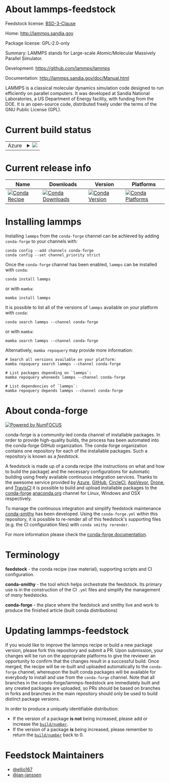 About lammps-feedstock
======================

Feedstock license: [BSD-3-Clause](https://github.com/conda-forge/lammps-feedstock/blob/main/LICENSE.txt)

Home: http://lammps.sandia.gov

Package license: GPL-2.0-only

Summary: LAMMPS stands for Large-scale Atomic/Molecular Massively Parallel Simulator.

Development: https://github.com/lammps/lammps

Documentation: http://lammps.sandia.gov/doc/Manual.html

LAMMPS is a classical molecular dynamics simulation code designed to
run efficiently on parallel computers.  It was developed at Sandia
National Laboratories, a US Department of Energy facility, with
funding from the DOE.  It is an open-source code, distributed freely
under the terms of the GNU Public License (GPL).


Current build status
====================


<table>
    
  <tr>
    <td>Azure</td>
    <td>
      <details>
        <summary>
          <a href="https://dev.azure.com/conda-forge/feedstock-builds/_build/latest?definitionId=4708&branchName=main">
            <img src="https://dev.azure.com/conda-forge/feedstock-builds/_apis/build/status/lammps-feedstock?branchName=main">
          </a>
        </summary>
        <table>
          <thead><tr><th>Variant</th><th>Status</th></tr></thead>
          <tbody><tr>
              <td>linux_64_c_compiler_version12cuda_compiler_versionNonecxx_compiler_version12fortran_compiler_version12mpimpichnumpy1.22python3.10.____cpython</td>
              <td>
                <a href="https://dev.azure.com/conda-forge/feedstock-builds/_build/latest?definitionId=4708&branchName=main">
                  <img src="https://dev.azure.com/conda-forge/feedstock-builds/_apis/build/status/lammps-feedstock?branchName=main&jobName=linux&configuration=linux%20linux_64_c_compiler_version12cuda_compiler_versionNonecxx_compiler_version12fortran_compiler_version12mpimpichnumpy1.22python3.10.____cpython" alt="variant">
                </a>
              </td>
            </tr><tr>
              <td>linux_64_c_compiler_version12cuda_compiler_versionNonecxx_compiler_version12fortran_compiler_version12mpimpichnumpy1.22python3.8.____cpython</td>
              <td>
                <a href="https://dev.azure.com/conda-forge/feedstock-builds/_build/latest?definitionId=4708&branchName=main">
                  <img src="https://dev.azure.com/conda-forge/feedstock-builds/_apis/build/status/lammps-feedstock?branchName=main&jobName=linux&configuration=linux%20linux_64_c_compiler_version12cuda_compiler_versionNonecxx_compiler_version12fortran_compiler_version12mpimpichnumpy1.22python3.8.____cpython" alt="variant">
                </a>
              </td>
            </tr><tr>
              <td>linux_64_c_compiler_version12cuda_compiler_versionNonecxx_compiler_version12fortran_compiler_version12mpimpichnumpy1.22python3.9.____73_pypy</td>
              <td>
                <a href="https://dev.azure.com/conda-forge/feedstock-builds/_build/latest?definitionId=4708&branchName=main">
                  <img src="https://dev.azure.com/conda-forge/feedstock-builds/_apis/build/status/lammps-feedstock?branchName=main&jobName=linux&configuration=linux%20linux_64_c_compiler_version12cuda_compiler_versionNonecxx_compiler_version12fortran_compiler_version12mpimpichnumpy1.22python3.9.____73_pypy" alt="variant">
                </a>
              </td>
            </tr><tr>
              <td>linux_64_c_compiler_version12cuda_compiler_versionNonecxx_compiler_version12fortran_compiler_version12mpimpichnumpy1.22python3.9.____cpython</td>
              <td>
                <a href="https://dev.azure.com/conda-forge/feedstock-builds/_build/latest?definitionId=4708&branchName=main">
                  <img src="https://dev.azure.com/conda-forge/feedstock-builds/_apis/build/status/lammps-feedstock?branchName=main&jobName=linux&configuration=linux%20linux_64_c_compiler_version12cuda_compiler_versionNonecxx_compiler_version12fortran_compiler_version12mpimpichnumpy1.22python3.9.____cpython" alt="variant">
                </a>
              </td>
            </tr><tr>
              <td>linux_64_c_compiler_version12cuda_compiler_versionNonecxx_compiler_version12fortran_compiler_version12mpimpichnumpy1.23python3.11.____cpython</td>
              <td>
                <a href="https://dev.azure.com/conda-forge/feedstock-builds/_build/latest?definitionId=4708&branchName=main">
                  <img src="https://dev.azure.com/conda-forge/feedstock-builds/_apis/build/status/lammps-feedstock?branchName=main&jobName=linux&configuration=linux%20linux_64_c_compiler_version12cuda_compiler_versionNonecxx_compiler_version12fortran_compiler_version12mpimpichnumpy1.23python3.11.____cpython" alt="variant">
                </a>
              </td>
            </tr><tr>
              <td>linux_64_c_compiler_version12cuda_compiler_versionNonecxx_compiler_version12fortran_compiler_version12mpinompinumpy1.22python3.10.____cpython</td>
              <td>
                <a href="https://dev.azure.com/conda-forge/feedstock-builds/_build/latest?definitionId=4708&branchName=main">
                  <img src="https://dev.azure.com/conda-forge/feedstock-builds/_apis/build/status/lammps-feedstock?branchName=main&jobName=linux&configuration=linux%20linux_64_c_compiler_version12cuda_compiler_versionNonecxx_compiler_version12fortran_compiler_version12mpinompinumpy1.22python3.10.____cpython" alt="variant">
                </a>
              </td>
            </tr><tr>
              <td>linux_64_c_compiler_version12cuda_compiler_versionNonecxx_compiler_version12fortran_compiler_version12mpinompinumpy1.22python3.8.____cpython</td>
              <td>
                <a href="https://dev.azure.com/conda-forge/feedstock-builds/_build/latest?definitionId=4708&branchName=main">
                  <img src="https://dev.azure.com/conda-forge/feedstock-builds/_apis/build/status/lammps-feedstock?branchName=main&jobName=linux&configuration=linux%20linux_64_c_compiler_version12cuda_compiler_versionNonecxx_compiler_version12fortran_compiler_version12mpinompinumpy1.22python3.8.____cpython" alt="variant">
                </a>
              </td>
            </tr><tr>
              <td>linux_64_c_compiler_version12cuda_compiler_versionNonecxx_compiler_version12fortran_compiler_version12mpinompinumpy1.22python3.9.____73_pypy</td>
              <td>
                <a href="https://dev.azure.com/conda-forge/feedstock-builds/_build/latest?definitionId=4708&branchName=main">
                  <img src="https://dev.azure.com/conda-forge/feedstock-builds/_apis/build/status/lammps-feedstock?branchName=main&jobName=linux&configuration=linux%20linux_64_c_compiler_version12cuda_compiler_versionNonecxx_compiler_version12fortran_compiler_version12mpinompinumpy1.22python3.9.____73_pypy" alt="variant">
                </a>
              </td>
            </tr><tr>
              <td>linux_64_c_compiler_version12cuda_compiler_versionNonecxx_compiler_version12fortran_compiler_version12mpinompinumpy1.22python3.9.____cpython</td>
              <td>
                <a href="https://dev.azure.com/conda-forge/feedstock-builds/_build/latest?definitionId=4708&branchName=main">
                  <img src="https://dev.azure.com/conda-forge/feedstock-builds/_apis/build/status/lammps-feedstock?branchName=main&jobName=linux&configuration=linux%20linux_64_c_compiler_version12cuda_compiler_versionNonecxx_compiler_version12fortran_compiler_version12mpinompinumpy1.22python3.9.____cpython" alt="variant">
                </a>
              </td>
            </tr><tr>
              <td>linux_64_c_compiler_version12cuda_compiler_versionNonecxx_compiler_version12fortran_compiler_version12mpinompinumpy1.23python3.11.____cpython</td>
              <td>
                <a href="https://dev.azure.com/conda-forge/feedstock-builds/_build/latest?definitionId=4708&branchName=main">
                  <img src="https://dev.azure.com/conda-forge/feedstock-builds/_apis/build/status/lammps-feedstock?branchName=main&jobName=linux&configuration=linux%20linux_64_c_compiler_version12cuda_compiler_versionNonecxx_compiler_version12fortran_compiler_version12mpinompinumpy1.23python3.11.____cpython" alt="variant">
                </a>
              </td>
            </tr><tr>
              <td>linux_64_c_compiler_version12cuda_compiler_versionNonecxx_compiler_version12fortran_compiler_version12mpiopenmpinumpy1.22python3.10.____cpython</td>
              <td>
                <a href="https://dev.azure.com/conda-forge/feedstock-builds/_build/latest?definitionId=4708&branchName=main">
                  <img src="https://dev.azure.com/conda-forge/feedstock-builds/_apis/build/status/lammps-feedstock?branchName=main&jobName=linux&configuration=linux%20linux_64_c_compiler_version12cuda_compiler_versionNonecxx_compiler_version12fortran_compiler_version12mpiopenmpinumpy1.22python3.10.____cpython" alt="variant">
                </a>
              </td>
            </tr><tr>
              <td>linux_64_c_compiler_version12cuda_compiler_versionNonecxx_compiler_version12fortran_compiler_version12mpiopenmpinumpy1.22python3.8.____cpython</td>
              <td>
                <a href="https://dev.azure.com/conda-forge/feedstock-builds/_build/latest?definitionId=4708&branchName=main">
                  <img src="https://dev.azure.com/conda-forge/feedstock-builds/_apis/build/status/lammps-feedstock?branchName=main&jobName=linux&configuration=linux%20linux_64_c_compiler_version12cuda_compiler_versionNonecxx_compiler_version12fortran_compiler_version12mpiopenmpinumpy1.22python3.8.____cpython" alt="variant">
                </a>
              </td>
            </tr><tr>
              <td>linux_64_c_compiler_version12cuda_compiler_versionNonecxx_compiler_version12fortran_compiler_version12mpiopenmpinumpy1.22python3.9.____73_pypy</td>
              <td>
                <a href="https://dev.azure.com/conda-forge/feedstock-builds/_build/latest?definitionId=4708&branchName=main">
                  <img src="https://dev.azure.com/conda-forge/feedstock-builds/_apis/build/status/lammps-feedstock?branchName=main&jobName=linux&configuration=linux%20linux_64_c_compiler_version12cuda_compiler_versionNonecxx_compiler_version12fortran_compiler_version12mpiopenmpinumpy1.22python3.9.____73_pypy" alt="variant">
                </a>
              </td>
            </tr><tr>
              <td>linux_64_c_compiler_version12cuda_compiler_versionNonecxx_compiler_version12fortran_compiler_version12mpiopenmpinumpy1.22python3.9.____cpython</td>
              <td>
                <a href="https://dev.azure.com/conda-forge/feedstock-builds/_build/latest?definitionId=4708&branchName=main">
                  <img src="https://dev.azure.com/conda-forge/feedstock-builds/_apis/build/status/lammps-feedstock?branchName=main&jobName=linux&configuration=linux%20linux_64_c_compiler_version12cuda_compiler_versionNonecxx_compiler_version12fortran_compiler_version12mpiopenmpinumpy1.22python3.9.____cpython" alt="variant">
                </a>
              </td>
            </tr><tr>
              <td>linux_64_c_compiler_version12cuda_compiler_versionNonecxx_compiler_version12fortran_compiler_version12mpiopenmpinumpy1.23python3.11.____cpython</td>
              <td>
                <a href="https://dev.azure.com/conda-forge/feedstock-builds/_build/latest?definitionId=4708&branchName=main">
                  <img src="https://dev.azure.com/conda-forge/feedstock-builds/_apis/build/status/lammps-feedstock?branchName=main&jobName=linux&configuration=linux%20linux_64_c_compiler_version12cuda_compiler_versionNonecxx_compiler_version12fortran_compiler_version12mpiopenmpinumpy1.23python3.11.____cpython" alt="variant">
                </a>
              </td>
            </tr><tr>
              <td>osx_64_mpimpichnumpy1.22python3.10.____cpython</td>
              <td>
                <a href="https://dev.azure.com/conda-forge/feedstock-builds/_build/latest?definitionId=4708&branchName=main">
                  <img src="https://dev.azure.com/conda-forge/feedstock-builds/_apis/build/status/lammps-feedstock?branchName=main&jobName=osx&configuration=osx%20osx_64_mpimpichnumpy1.22python3.10.____cpython" alt="variant">
                </a>
              </td>
            </tr><tr>
              <td>osx_64_mpimpichnumpy1.22python3.8.____cpython</td>
              <td>
                <a href="https://dev.azure.com/conda-forge/feedstock-builds/_build/latest?definitionId=4708&branchName=main">
                  <img src="https://dev.azure.com/conda-forge/feedstock-builds/_apis/build/status/lammps-feedstock?branchName=main&jobName=osx&configuration=osx%20osx_64_mpimpichnumpy1.22python3.8.____cpython" alt="variant">
                </a>
              </td>
            </tr><tr>
              <td>osx_64_mpimpichnumpy1.22python3.9.____73_pypy</td>
              <td>
                <a href="https://dev.azure.com/conda-forge/feedstock-builds/_build/latest?definitionId=4708&branchName=main">
                  <img src="https://dev.azure.com/conda-forge/feedstock-builds/_apis/build/status/lammps-feedstock?branchName=main&jobName=osx&configuration=osx%20osx_64_mpimpichnumpy1.22python3.9.____73_pypy" alt="variant">
                </a>
              </td>
            </tr><tr>
              <td>osx_64_mpimpichnumpy1.22python3.9.____cpython</td>
              <td>
                <a href="https://dev.azure.com/conda-forge/feedstock-builds/_build/latest?definitionId=4708&branchName=main">
                  <img src="https://dev.azure.com/conda-forge/feedstock-builds/_apis/build/status/lammps-feedstock?branchName=main&jobName=osx&configuration=osx%20osx_64_mpimpichnumpy1.22python3.9.____cpython" alt="variant">
                </a>
              </td>
            </tr><tr>
              <td>osx_64_mpimpichnumpy1.23python3.11.____cpython</td>
              <td>
                <a href="https://dev.azure.com/conda-forge/feedstock-builds/_build/latest?definitionId=4708&branchName=main">
                  <img src="https://dev.azure.com/conda-forge/feedstock-builds/_apis/build/status/lammps-feedstock?branchName=main&jobName=osx&configuration=osx%20osx_64_mpimpichnumpy1.23python3.11.____cpython" alt="variant">
                </a>
              </td>
            </tr><tr>
              <td>osx_64_mpinompinumpy1.22python3.10.____cpython</td>
              <td>
                <a href="https://dev.azure.com/conda-forge/feedstock-builds/_build/latest?definitionId=4708&branchName=main">
                  <img src="https://dev.azure.com/conda-forge/feedstock-builds/_apis/build/status/lammps-feedstock?branchName=main&jobName=osx&configuration=osx%20osx_64_mpinompinumpy1.22python3.10.____cpython" alt="variant">
                </a>
              </td>
            </tr><tr>
              <td>osx_64_mpinompinumpy1.22python3.8.____cpython</td>
              <td>
                <a href="https://dev.azure.com/conda-forge/feedstock-builds/_build/latest?definitionId=4708&branchName=main">
                  <img src="https://dev.azure.com/conda-forge/feedstock-builds/_apis/build/status/lammps-feedstock?branchName=main&jobName=osx&configuration=osx%20osx_64_mpinompinumpy1.22python3.8.____cpython" alt="variant">
                </a>
              </td>
            </tr><tr>
              <td>osx_64_mpinompinumpy1.22python3.9.____73_pypy</td>
              <td>
                <a href="https://dev.azure.com/conda-forge/feedstock-builds/_build/latest?definitionId=4708&branchName=main">
                  <img src="https://dev.azure.com/conda-forge/feedstock-builds/_apis/build/status/lammps-feedstock?branchName=main&jobName=osx&configuration=osx%20osx_64_mpinompinumpy1.22python3.9.____73_pypy" alt="variant">
                </a>
              </td>
            </tr><tr>
              <td>osx_64_mpinompinumpy1.22python3.9.____cpython</td>
              <td>
                <a href="https://dev.azure.com/conda-forge/feedstock-builds/_build/latest?definitionId=4708&branchName=main">
                  <img src="https://dev.azure.com/conda-forge/feedstock-builds/_apis/build/status/lammps-feedstock?branchName=main&jobName=osx&configuration=osx%20osx_64_mpinompinumpy1.22python3.9.____cpython" alt="variant">
                </a>
              </td>
            </tr><tr>
              <td>osx_64_mpinompinumpy1.23python3.11.____cpython</td>
              <td>
                <a href="https://dev.azure.com/conda-forge/feedstock-builds/_build/latest?definitionId=4708&branchName=main">
                  <img src="https://dev.azure.com/conda-forge/feedstock-builds/_apis/build/status/lammps-feedstock?branchName=main&jobName=osx&configuration=osx%20osx_64_mpinompinumpy1.23python3.11.____cpython" alt="variant">
                </a>
              </td>
            </tr><tr>
              <td>osx_64_mpiopenmpinumpy1.22python3.10.____cpython</td>
              <td>
                <a href="https://dev.azure.com/conda-forge/feedstock-builds/_build/latest?definitionId=4708&branchName=main">
                  <img src="https://dev.azure.com/conda-forge/feedstock-builds/_apis/build/status/lammps-feedstock?branchName=main&jobName=osx&configuration=osx%20osx_64_mpiopenmpinumpy1.22python3.10.____cpython" alt="variant">
                </a>
              </td>
            </tr><tr>
              <td>osx_64_mpiopenmpinumpy1.22python3.8.____cpython</td>
              <td>
                <a href="https://dev.azure.com/conda-forge/feedstock-builds/_build/latest?definitionId=4708&branchName=main">
                  <img src="https://dev.azure.com/conda-forge/feedstock-builds/_apis/build/status/lammps-feedstock?branchName=main&jobName=osx&configuration=osx%20osx_64_mpiopenmpinumpy1.22python3.8.____cpython" alt="variant">
                </a>
              </td>
            </tr><tr>
              <td>osx_64_mpiopenmpinumpy1.22python3.9.____73_pypy</td>
              <td>
                <a href="https://dev.azure.com/conda-forge/feedstock-builds/_build/latest?definitionId=4708&branchName=main">
                  <img src="https://dev.azure.com/conda-forge/feedstock-builds/_apis/build/status/lammps-feedstock?branchName=main&jobName=osx&configuration=osx%20osx_64_mpiopenmpinumpy1.22python3.9.____73_pypy" alt="variant">
                </a>
              </td>
            </tr><tr>
              <td>osx_64_mpiopenmpinumpy1.22python3.9.____cpython</td>
              <td>
                <a href="https://dev.azure.com/conda-forge/feedstock-builds/_build/latest?definitionId=4708&branchName=main">
                  <img src="https://dev.azure.com/conda-forge/feedstock-builds/_apis/build/status/lammps-feedstock?branchName=main&jobName=osx&configuration=osx%20osx_64_mpiopenmpinumpy1.22python3.9.____cpython" alt="variant">
                </a>
              </td>
            </tr><tr>
              <td>osx_64_mpiopenmpinumpy1.23python3.11.____cpython</td>
              <td>
                <a href="https://dev.azure.com/conda-forge/feedstock-builds/_build/latest?definitionId=4708&branchName=main">
                  <img src="https://dev.azure.com/conda-forge/feedstock-builds/_apis/build/status/lammps-feedstock?branchName=main&jobName=osx&configuration=osx%20osx_64_mpiopenmpinumpy1.23python3.11.____cpython" alt="variant">
                </a>
              </td>
            </tr><tr>
              <td>osx_arm64_mpimpichnumpy1.22python3.10.____cpython</td>
              <td>
                <a href="https://dev.azure.com/conda-forge/feedstock-builds/_build/latest?definitionId=4708&branchName=main">
                  <img src="https://dev.azure.com/conda-forge/feedstock-builds/_apis/build/status/lammps-feedstock?branchName=main&jobName=osx&configuration=osx%20osx_arm64_mpimpichnumpy1.22python3.10.____cpython" alt="variant">
                </a>
              </td>
            </tr><tr>
              <td>osx_arm64_mpimpichnumpy1.22python3.8.____cpython</td>
              <td>
                <a href="https://dev.azure.com/conda-forge/feedstock-builds/_build/latest?definitionId=4708&branchName=main">
                  <img src="https://dev.azure.com/conda-forge/feedstock-builds/_apis/build/status/lammps-feedstock?branchName=main&jobName=osx&configuration=osx%20osx_arm64_mpimpichnumpy1.22python3.8.____cpython" alt="variant">
                </a>
              </td>
            </tr><tr>
              <td>osx_arm64_mpimpichnumpy1.22python3.9.____cpython</td>
              <td>
                <a href="https://dev.azure.com/conda-forge/feedstock-builds/_build/latest?definitionId=4708&branchName=main">
                  <img src="https://dev.azure.com/conda-forge/feedstock-builds/_apis/build/status/lammps-feedstock?branchName=main&jobName=osx&configuration=osx%20osx_arm64_mpimpichnumpy1.22python3.9.____cpython" alt="variant">
                </a>
              </td>
            </tr><tr>
              <td>osx_arm64_mpimpichnumpy1.23python3.11.____cpython</td>
              <td>
                <a href="https://dev.azure.com/conda-forge/feedstock-builds/_build/latest?definitionId=4708&branchName=main">
                  <img src="https://dev.azure.com/conda-forge/feedstock-builds/_apis/build/status/lammps-feedstock?branchName=main&jobName=osx&configuration=osx%20osx_arm64_mpimpichnumpy1.23python3.11.____cpython" alt="variant">
                </a>
              </td>
            </tr><tr>
              <td>osx_arm64_mpinompinumpy1.22python3.10.____cpython</td>
              <td>
                <a href="https://dev.azure.com/conda-forge/feedstock-builds/_build/latest?definitionId=4708&branchName=main">
                  <img src="https://dev.azure.com/conda-forge/feedstock-builds/_apis/build/status/lammps-feedstock?branchName=main&jobName=osx&configuration=osx%20osx_arm64_mpinompinumpy1.22python3.10.____cpython" alt="variant">
                </a>
              </td>
            </tr><tr>
              <td>osx_arm64_mpinompinumpy1.22python3.8.____cpython</td>
              <td>
                <a href="https://dev.azure.com/conda-forge/feedstock-builds/_build/latest?definitionId=4708&branchName=main">
                  <img src="https://dev.azure.com/conda-forge/feedstock-builds/_apis/build/status/lammps-feedstock?branchName=main&jobName=osx&configuration=osx%20osx_arm64_mpinompinumpy1.22python3.8.____cpython" alt="variant">
                </a>
              </td>
            </tr><tr>
              <td>osx_arm64_mpinompinumpy1.22python3.9.____cpython</td>
              <td>
                <a href="https://dev.azure.com/conda-forge/feedstock-builds/_build/latest?definitionId=4708&branchName=main">
                  <img src="https://dev.azure.com/conda-forge/feedstock-builds/_apis/build/status/lammps-feedstock?branchName=main&jobName=osx&configuration=osx%20osx_arm64_mpinompinumpy1.22python3.9.____cpython" alt="variant">
                </a>
              </td>
            </tr><tr>
              <td>osx_arm64_mpinompinumpy1.23python3.11.____cpython</td>
              <td>
                <a href="https://dev.azure.com/conda-forge/feedstock-builds/_build/latest?definitionId=4708&branchName=main">
                  <img src="https://dev.azure.com/conda-forge/feedstock-builds/_apis/build/status/lammps-feedstock?branchName=main&jobName=osx&configuration=osx%20osx_arm64_mpinompinumpy1.23python3.11.____cpython" alt="variant">
                </a>
              </td>
            </tr><tr>
              <td>osx_arm64_mpiopenmpinumpy1.22python3.10.____cpython</td>
              <td>
                <a href="https://dev.azure.com/conda-forge/feedstock-builds/_build/latest?definitionId=4708&branchName=main">
                  <img src="https://dev.azure.com/conda-forge/feedstock-builds/_apis/build/status/lammps-feedstock?branchName=main&jobName=osx&configuration=osx%20osx_arm64_mpiopenmpinumpy1.22python3.10.____cpython" alt="variant">
                </a>
              </td>
            </tr><tr>
              <td>osx_arm64_mpiopenmpinumpy1.22python3.8.____cpython</td>
              <td>
                <a href="https://dev.azure.com/conda-forge/feedstock-builds/_build/latest?definitionId=4708&branchName=main">
                  <img src="https://dev.azure.com/conda-forge/feedstock-builds/_apis/build/status/lammps-feedstock?branchName=main&jobName=osx&configuration=osx%20osx_arm64_mpiopenmpinumpy1.22python3.8.____cpython" alt="variant">
                </a>
              </td>
            </tr><tr>
              <td>osx_arm64_mpiopenmpinumpy1.22python3.9.____cpython</td>
              <td>
                <a href="https://dev.azure.com/conda-forge/feedstock-builds/_build/latest?definitionId=4708&branchName=main">
                  <img src="https://dev.azure.com/conda-forge/feedstock-builds/_apis/build/status/lammps-feedstock?branchName=main&jobName=osx&configuration=osx%20osx_arm64_mpiopenmpinumpy1.22python3.9.____cpython" alt="variant">
                </a>
              </td>
            </tr><tr>
              <td>osx_arm64_mpiopenmpinumpy1.23python3.11.____cpython</td>
              <td>
                <a href="https://dev.azure.com/conda-forge/feedstock-builds/_build/latest?definitionId=4708&branchName=main">
                  <img src="https://dev.azure.com/conda-forge/feedstock-builds/_apis/build/status/lammps-feedstock?branchName=main&jobName=osx&configuration=osx%20osx_arm64_mpiopenmpinumpy1.23python3.11.____cpython" alt="variant">
                </a>
              </td>
            </tr>
          </tbody>
        </table>
      </details>
    </td>
  </tr>
</table>

Current release info
====================

| Name | Downloads | Version | Platforms |
| --- | --- | --- | --- |
| [![Conda Recipe](https://img.shields.io/badge/recipe-lammps-green.svg)](https://anaconda.org/conda-forge/lammps) | [![Conda Downloads](https://img.shields.io/conda/dn/conda-forge/lammps.svg)](https://anaconda.org/conda-forge/lammps) | [![Conda Version](https://img.shields.io/conda/vn/conda-forge/lammps.svg)](https://anaconda.org/conda-forge/lammps) | [![Conda Platforms](https://img.shields.io/conda/pn/conda-forge/lammps.svg)](https://anaconda.org/conda-forge/lammps) |

Installing lammps
=================

Installing `lammps` from the `conda-forge` channel can be achieved by adding `conda-forge` to your channels with:

```
conda config --add channels conda-forge
conda config --set channel_priority strict
```

Once the `conda-forge` channel has been enabled, `lammps` can be installed with `conda`:

```
conda install lammps
```

or with `mamba`:

```
mamba install lammps
```

It is possible to list all of the versions of `lammps` available on your platform with `conda`:

```
conda search lammps --channel conda-forge
```

or with `mamba`:

```
mamba search lammps --channel conda-forge
```

Alternatively, `mamba repoquery` may provide more information:

```
# Search all versions available on your platform:
mamba repoquery search lammps --channel conda-forge

# List packages depending on `lammps`:
mamba repoquery whoneeds lammps --channel conda-forge

# List dependencies of `lammps`:
mamba repoquery depends lammps --channel conda-forge
```


About conda-forge
=================

[![Powered by
NumFOCUS](https://img.shields.io/badge/powered%20by-NumFOCUS-orange.svg?style=flat&colorA=E1523D&colorB=007D8A)](https://numfocus.org)

conda-forge is a community-led conda channel of installable packages.
In order to provide high-quality builds, the process has been automated into the
conda-forge GitHub organization. The conda-forge organization contains one repository
for each of the installable packages. Such a repository is known as a *feedstock*.

A feedstock is made up of a conda recipe (the instructions on what and how to build
the package) and the necessary configurations for automatic building using freely
available continuous integration services. Thanks to the awesome service provided by
[Azure](https://azure.microsoft.com/en-us/services/devops/), [GitHub](https://github.com/),
[CircleCI](https://circleci.com/), [AppVeyor](https://www.appveyor.com/),
[Drone](https://cloud.drone.io/welcome), and [TravisCI](https://travis-ci.com/)
it is possible to build and upload installable packages to the
[conda-forge](https://anaconda.org/conda-forge) [anaconda.org](https://anaconda.org/)
channel for Linux, Windows and OSX respectively.

To manage the continuous integration and simplify feedstock maintenance
[conda-smithy](https://github.com/conda-forge/conda-smithy) has been developed.
Using the ``conda-forge.yml`` within this repository, it is possible to re-render all of
this feedstock's supporting files (e.g. the CI configuration files) with ``conda smithy rerender``.

For more information please check the [conda-forge documentation](https://conda-forge.org/docs/).

Terminology
===========

**feedstock** - the conda recipe (raw material), supporting scripts and CI configuration.

**conda-smithy** - the tool which helps orchestrate the feedstock.
                   Its primary use is in the construction of the CI ``.yml`` files
                   and simplify the management of *many* feedstocks.

**conda-forge** - the place where the feedstock and smithy live and work to
                  produce the finished article (built conda distributions)


Updating lammps-feedstock
=========================

If you would like to improve the lammps recipe or build a new
package version, please fork this repository and submit a PR. Upon submission,
your changes will be run on the appropriate platforms to give the reviewer an
opportunity to confirm that the changes result in a successful build. Once
merged, the recipe will be re-built and uploaded automatically to the
`conda-forge` channel, whereupon the built conda packages will be available for
everybody to install and use from the `conda-forge` channel.
Note that all branches in the conda-forge/lammps-feedstock are
immediately built and any created packages are uploaded, so PRs should be based
on branches in forks and branches in the main repository should only be used to
build distinct package versions.

In order to produce a uniquely identifiable distribution:
 * If the version of a package **is not** being increased, please add or increase
   the [``build/number``](https://docs.conda.io/projects/conda-build/en/latest/resources/define-metadata.html#build-number-and-string).
 * If the version of a package **is** being increased, please remember to return
   the [``build/number``](https://docs.conda.io/projects/conda-build/en/latest/resources/define-metadata.html#build-number-and-string)
   back to 0.

Feedstock Maintainers
=====================

* [@ellio167](https://github.com/ellio167/)
* [@jan-janssen](https://github.com/jan-janssen/)

